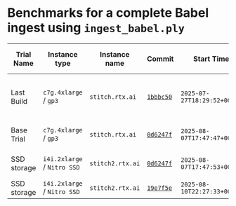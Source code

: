 
# Benchmarks for a complete Babel ingest using `ingest_babel.ply`

Trial Name  | Instance type               | Instance name    | Commit                                                                                                   | Start Time                  | End Time                    | Run Time (`hh:mm:ss`) | Peak Memory Usage | Size (kb, `du -k`) | Notes
--|--|--|--|--|--|--|--|--|--
Last Build  | `c7g.4xlarge` / `gp3`       | `stitch.rtx.ai`  | [`1bbbc50`](https://github.com/Translator-CATRAX/stitch/commit/1bbbc5056aafdaef8a159bee6e11810ffeea7c45) | `2025-07-27T18:29:52+00:00` | ?                           | `64:50:31` | ?   | `180723968` | Had to restart partial build, due to bug
Base Trial  | `c7g.4xlarge` / `gp3`       | `stitch.rtx.ai`  | [`0d6247f`](https://github.com/Translator-CATRAX/stitch/commit/0d6247fa6a53ed5ff2c8e1f0876a69e0959c07ef) | `2025-08-07T17:47:47+00:00` | ?                           | ?          | ?   | ?           | terminated due to issue 47
SSD storage | `i4i.2xlarge` / `Nitro SSD` | `stitch2.rtx.ai` | [`0d6247f`](https://github.com/Translator-CATRAX/stitch/commit/0d6247fa6a53ed5ff2c8e1f0876a69e0959c07ef) | `2025-08-07T17:47:53+00:00` | ?                           | ?          | ?   | ?           | terminated due to issue 47
SSD storage | `i4i.2xlarge` / `Nitro SSD` | `stitch2.rtx.ai` | [`19e7f5e`](https://github.com/Translator-CATRAX/stitch/commit/19e7f5efe5854dbec1639465a1f0812b2dd442b9) | `2025-08-10T22:27:33+00:00` | `2025-08-12T02:24:33+00:00` | `27:56:58` | 12% | `181121956` | 
